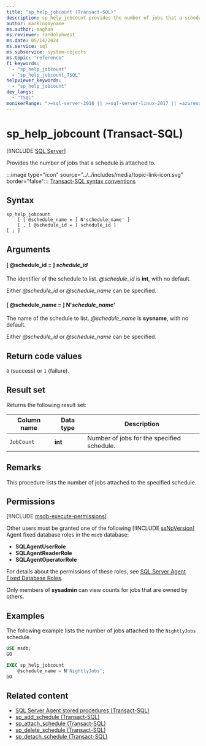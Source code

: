 ```yaml
---
title: "sp_help_jobcount (Transact-SQL)"
description: sp_help_jobcount provides the number of jobs that a schedule is attached to.
author: markingmyname
ms.author: maghan
ms.reviewer: randolphwest
ms.date: 05/14/2024
ms.service: sql
ms.subservice: system-objects
ms.topic: "reference"
f1_keywords:
  - "sp_help_jobcount"
  - "sp_help_jobcount_TSQL"
helpviewer_keywords:
  - "sp_help_jobcount"
dev_langs:
  - "TSQL"
monikerRange: ">=sql-server-2016 || >=sql-server-linux-2017 || =azuresqldb-mi-current"
---
```

# sp_help_jobcount (Transact-SQL)

[!INCLUDE [SQL Server](../../includes/applies-to-version/sqlserver.md)]

Provides the number of jobs that a schedule is attached to.

:::image type="icon" source="../../includes/media/topic-link-icon.svg" border="false"::: [Transact-SQL syntax conventions](../../t-sql/language-elements/transact-sql-syntax-conventions-transact-sql.md)

## Syntax

```syntaxsql
sp_help_jobcount
    [ [ @schedule_name = ] N'schedule_name' ]
    [ , [ @schedule_id = ] schedule_id ]
[ ; ]
```

## Arguments

#### [ @schedule_id = ] *schedule_id*

The identifier of the schedule to list. *@schedule_id* is **int**, with no default.

Either *@schedule_id* or *@schedule_name* can be specified.

#### [ @schedule_name = ] N'*schedule_name*'

The name of the schedule to list. *@schedule_name* is **sysname**, with no default.

Either *@schedule_id* or *@schedule_name* can be specified.

## Return code values

`0` (success) or `1` (failure).

## Result set

Returns the following result set:

| Column name | Data type | Description |
| --- | --- | --- |
| `JobCount` | **int** | Number of jobs for the specified schedule. |

## Remarks

This procedure lists the number of jobs attached to the specified schedule.

## Permissions

[!INCLUDE [msdb-execute-permissions](../../includes/msdb-execute-permissions.md)]

Other users must be granted one of the following [!INCLUDE [ssNoVersion](../../includes/ssnoversion-md.md)] Agent fixed database roles in the `msdb` database:

- **SQLAgentUserRole**
- **SQLAgentReaderRole**
- **SQLAgentOperatorRole**

For details about the permissions of these roles, see [SQL Server Agent Fixed Database Roles](../../ssms/agent/sql-server-agent-fixed-database-roles.md).

Only members of **sysadmin** can view counts for jobs that are owned by others.

## Examples

The following example lists the number of jobs attached to the `NightlyJobs` schedule.

```sql
USE msdb;
GO

EXEC sp_help_jobcount
    @schedule_name = N'NightlyJobs';
GO
```

## Related content

- [SQL Server Agent stored procedures (Transact-SQL)](sql-server-agent-stored-procedures-transact-sql.md)
- [sp_add_schedule (Transact-SQL)](sp-add-schedule-transact-sql.md)
- [sp_attach_schedule (Transact-SQL)](sp-attach-schedule-transact-sql.md)
- [sp_delete_schedule (Transact-SQL)](sp-delete-schedule-transact-sql.md)
- [sp_detach_schedule (Transact-SQL)](sp-detach-schedule-transact-sql.md)
